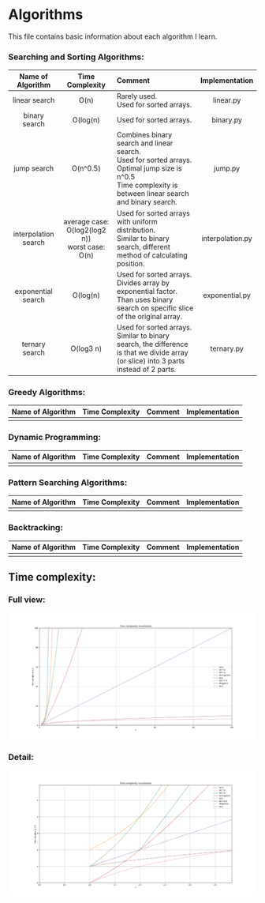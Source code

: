# Algorithms  
This file contains basic information about each algorithm I learn.
  
### Searching and Sorting Algorithms:  
|Name of Algorithm|Time Complexity|Comment|Implementation|
|:---------------:|:--------:|:---------|:------------:|
|linear search|O(n)|Rarely used.<br>Used for sorted arrays.|linear.py|
|binary search|O(log(n)|Used for sorted arrays.|binary.py|
|jump search|O(n^0.5)|Combines binary search and linear search.<br>Used for sorted arrays.<br>Optimal jump size is n^0.5<br>Time complexity is between linear search and binary search.|jump.py|
|interpolation search|average case: O(log2(log2 n))<br>worst case: O(n) |Used for sorted arrays with uniform distribution.<br>Similar to binary search, different method of calculating position.|interpolation.py|
|exponential search|O(log(n)|Used for sorted arrays.<br>Divides array by exponential factor. Than uses binary search on specific slice of the original array.|exponential.py|
|ternary search|O(log3 n)|Used for sorted arrays.<br>Similar to binary search, the difference is that we divide array (or slice) into 3 parts instead of 2 parts.|ternary.py|

### Greedy Algorithms:  
|Name of Algorithm|Time Complexity|Comment|Implementation|
|:---------------:|:--------:|:---------:|:------------:|  
|                 |          |           |              |
  
### Dynamic Programming:  
|Name of Algorithm|Time Complexity|Comment|Implementation|
|:---------------:|:--------:|:---------:|:------------:|  
|                 |          |           |              |
  
### Pattern Searching Algorithms:  
|Name of Algorithm|Time Complexity|Comment|Implementation|
|:---------------:|:--------:|:---------:|:------------:|  
|                 |          |           |              |
  
### Backtracking:  
|Name of Algorithm|Time Complexity|Comment|Implementation|
|:---------------:|:--------:|:---------:|:------------:|  
|                 |          |           |              |  

## Time complexity: 
### Full view: 
![full view](https://raw.githubusercontent.com/FilipM13/algorithms/main/time%20complexity.png "Full view")
### Detail:
![dcloseup](https://raw.githubusercontent.com/FilipM13/algorithms/main/time%20complexity%20close%20up.png "detail")